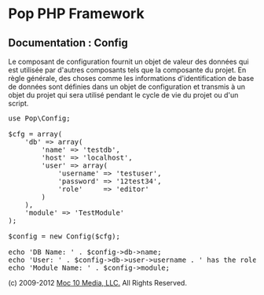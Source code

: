 Pop PHP Framework
=================

Documentation : Config
----------------------

Le composant de configuration fournit un objet de valeur des données qui est utilisée par d'autres composants tels que la composante du projet. En règle générale, des choses comme les informations d'identification de base de données sont définies dans un objet de configuration et transmis à un objet du projet qui sera utilisé pendant le cycle de vie du projet ou d'un script.

<pre>
use Pop\Config;

$cfg = array(
    'db' => array(
        'name' => 'testdb',
        'host' => 'localhost',
        'user' => array(
            'username' => 'testuser',
            'password' => '12test34',
            'role'     => 'editor'
        )
    ),
    'module' => 'TestModule'
);

$config = new Config($cfg);

echo 'DB Name: ' . $config->db->name;
echo 'User: ' . $config->db->user->username . ' has the role: ' . $config->db->user->role;
echo 'Module Name: ' . $config->module;
</pre>

(c) 2009-2012 [Moc 10 Media, LLC.](http://www.moc10media.com) All Rights Reserved.
